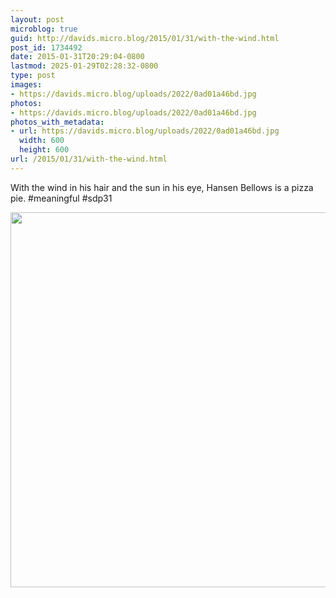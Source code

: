 ```yaml
---
layout: post
microblog: true
guid: http://davids.micro.blog/2015/01/31/with-the-wind.html
post_id: 1734492
date: 2015-01-31T20:29:04-0800
lastmod: 2025-01-29T02:28:32-0800
type: post
images:
- https://davids.micro.blog/uploads/2022/0ad01a46bd.jpg
photos:
- https://davids.micro.blog/uploads/2022/0ad01a46bd.jpg
photos_with_metadata:
- url: https://davids.micro.blog/uploads/2022/0ad01a46bd.jpg
  width: 600
  height: 600
url: /2015/01/31/with-the-wind.html
---
```

With the wind in his hair and the sun in his eye, Hansen Bellows is a pizza pie. #meaningful #sdp31

<img src="/uploads/2022/0ad01a46bd.jpg" width="600" height="600" alt="">
